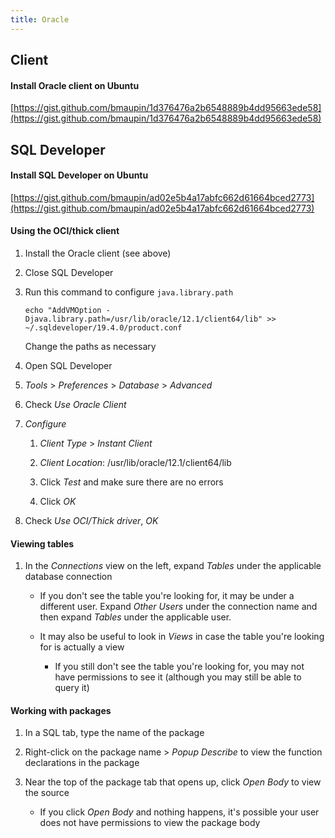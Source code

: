 ```yaml
---
title: Oracle
---
```


## Client

#### Install Oracle client on Ubuntu

[https://gist.github.com/bmaupin/1d376476a2b6548889b4dd95663ede58](https://gist.github.com/bmaupin/1d376476a2b6548889b4dd95663ede58)



## SQL Developer

#### Install SQL Developer on Ubuntu

[https://gist.github.com/bmaupin/ad02e5b4a17abfc662d61664bced2773](https://gist.github.com/bmaupin/ad02e5b4a17abfc662d61664bced2773)


#### Using the OCI/thick client

1. Install the Oracle client (see above)

1. Close SQL Developer

1. Run this command to configure `java.library.path`

    ```
    echo "AddVMOption -Djava.library.path=/usr/lib/oracle/12.1/client64/lib" >> ~/.sqldeveloper/19.4.0/product.conf
    ```
    
    Change the paths as necessary

1. Open SQL Developer

1. *Tools* > *Preferences* > *Database* > *Advanced*

1. Check *Use Oracle Client*

1. *Configure*

    1. *Client Type* > *Instant Client*
    
    1. *Client Location*: /usr/lib/oracle/12.1/client64/lib
    
    1. Click *Test* and make sure there are no errors
    
    1. Click *OK*
    
1. Check *Use OCI/Thick driver*, *OK*


#### Viewing tables

1. In the *Connections* view on the left, expand *Tables* under the applicable database connection

    - If you don't see the table you're looking for, it may be under a different user. Expand *Other Users* under the connection name and then expand *Tables* under the applicable user.

    - It may also be useful to look in *Views* in case the table you're looking for is actually a view

        - If you still don't see the table you're looking for, you may not have permissions to see it (although you may still be able to query it)


#### Working with packages

1. In a SQL tab, type the name of the package

1. Right-click on the package name > *Popup Describe* to view the function declarations in the package

1. Near the top of the package tab that opens up, click *Open Body* to view the source

    - If you click *Open Body* and nothing happens, it's possible your user does not have permissions to view the package body

